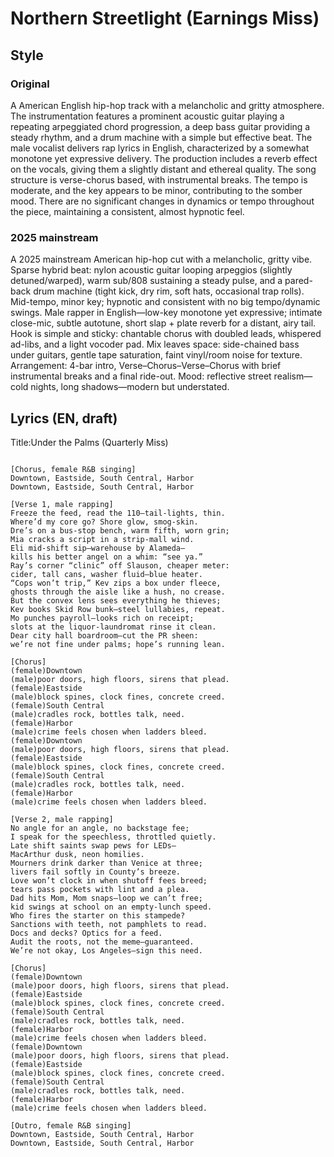 # Northern Streetlight (Earnings Miss)


## Style
### Original
A American English hip-hop track with a melancholic and gritty atmosphere. The instrumentation features a prominent acoustic guitar playing a repeating arpeggiated chord progression, a deep bass guitar providing a steady rhythm, and a drum machine with a simple but effective beat. The male vocalist delivers rap lyrics in English, characterized by a somewhat monotone yet expressive delivery. The production includes a reverb effect on the vocals, giving them a slightly distant and ethereal quality. The song structure is verse-chorus based, with instrumental breaks. The tempo is moderate, and the key appears to be minor, contributing to the somber mood. There are no significant changes in dynamics or tempo throughout the piece, maintaining a consistent, almost hypnotic feel.

### 2025 mainstream
A 2025 mainstream American hip-hop cut with a melancholic, gritty vibe. Sparse hybrid beat: nylon acoustic guitar looping arpeggios (slightly detuned/warped), warm sub/808 sustaining a steady pulse, and a pared-back drum machine (tight kick, dry rim, soft hats, occasional trap rolls). Mid-tempo, minor key; hypnotic and consistent with no big tempo/dynamic swings. Male rapper in English—low-key monotone yet expressive; intimate close-mic, subtle autotune, short slap + plate reverb for a distant, airy tail. Hook is simple and sticky: chantable chorus with doubled leads, whispered ad-libs, and a light vocoder pad. Mix leaves space: side-chained bass under guitars, gentle tape saturation, faint vinyl/room noise for texture. Arrangement: 4-bar intro, Verse–Chorus–Verse–Chorus with brief instrumental breaks and a final ride-out. Mood: reflective street realism—cold nights, long shadows—modern but understated.


## Lyrics (EN, draft)
Title:Under the Palms (Quarterly Miss)
```

[Chorus, female R&B singing]
Downtown, Eastside, South Central, Harbor
Downtown, Eastside, South Central, Harbor

[Verse 1, male rapping]
Freeze the feed, read the 110—tail-lights, thin.
Where’d my core go? Shore glow, smog-skin.
Dre’s on a bus-stop bench, warm fifth, worn grin;
Mia cracks a script in a strip-mall wind.
Eli mid-shift sip—warehouse by Alameda—
kills his better angel on a whim: “see ya.”
Ray’s corner “clinic” off Slauson, cheaper meter:
cider, tall cans, washer fluid—blue heater.
“Cops won’t trip,” Kev zips a box under fleece,
ghosts through the aisle like a hush, no crease.
But the convex lens sees everything he thieves;
Kev books Skid Row bunk—steel lullabies, repeat.
Mo punches payroll—looks rich on receipt;
slots at the liquor-laundromat rinse it clean.
Dear city hall boardroom—cut the PR sheen:
we’re not fine under palms; hope’s running lean.

[Chorus]
(female)Downtown
(male)poor doors, high floors, sirens that plead.
(female)Eastside
(male)block spines, clock fines, concrete creed.
(female)South Central
(male)cradles rock, bottles talk, need.
(female)Harbor
(male)crime feels chosen when ladders bleed.
(female)Downtown
(male)poor doors, high floors, sirens that plead.
(female)Eastside
(male)block spines, clock fines, concrete creed.
(female)South Central
(male)cradles rock, bottles talk, need.
(female)Harbor
(male)crime feels chosen when ladders bleed.

[Verse 2, male rapping]
No angle for an angle, no backstage fee;
I speak for the speechless, throttled quietly.
Late shift saints swap pews for LEDs—
MacArthur dusk, neon homilies.
Mourners drink darker than Venice at three;
livers fail softly in County’s breeze.
Love won’t clock in when shutoff fees breed;
tears pass pockets with lint and a plea.
Dad hits Mom, Mom snaps—loop we can’t free;
kid swings at school on an empty-lunch speed.
Who fires the starter on this stampede?
Sanctions with teeth, not pamphlets to read.
Docs and decks? Optics for a feed.
Audit the roots, not the meme—guaranteed.
We’re not okay, Los Angeles—sign this need.

[Chorus]
(female)Downtown
(male)poor doors, high floors, sirens that plead.
(female)Eastside
(male)block spines, clock fines, concrete creed.
(female)South Central
(male)cradles rock, bottles talk, need.
(female)Harbor
(male)crime feels chosen when ladders bleed.
(female)Downtown
(male)poor doors, high floors, sirens that plead.
(female)Eastside
(male)block spines, clock fines, concrete creed.
(female)South Central
(male)cradles rock, bottles talk, need.
(female)Harbor
(male)crime feels chosen when ladders bleed.

[Outro, female R&B singing]
Downtown, Eastside, South Central, Harbor
Downtown, Eastside, South Central, Harbor

```
